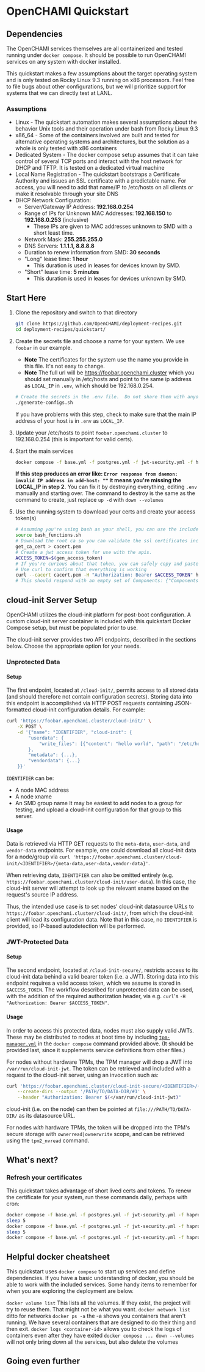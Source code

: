 # OpenCHAMI Quickstart

## Dependencies

The OpenCHAMI services themselves are all containerized and tested running under `docker compose`.  It should be possible to run OpenCHAMI services on any system with docker installed.

This quickstart makes a few assumptions about the target operating system and is only tested on Rocky Linux 9.3 running on x86 processors.  Feel free to file bugs about other configurations, but we will prioritize support for systems that we can directly test at LANL.

### Assumptions

* Linux - The quickstart automation makes several assumptions about the behavior Unix tools and their operation under bash from Rocky Linux 9.3
* x86_64 - Some of the containers involved are built and tested for alternative operating systems and architectures, but the solution as a whole is only tested with x86 containers
* Dedicated System - The docker compose setup assumes that it can take control of several TCP ports and interact with the host network for DHCP and TFTP.  It is tested on a dedicated virtual machine
* Local Name Registration - The quickstart bootstraps a Certificate Authority and issues an SSL certificate with a predictable name.  For access, you will need to add that name/IP to /etc/hosts on all clients or make it resolvable through your site DNS
* DHCP Network Configuration:
  * Server/Gateway IP Address: __192.168.0.254__
  * Range of IPs for Unknown MAC Addresses: __192.168.150__ to __192.168.0.253__ (inclusive)
    * These IPs are given to MAC addresses unknown to SMD with a short least time.
  * Network Mask: __255.255.255.0__
  * DNS Servers: __1.1.1.1, 8.8.8.8__
  * Duration to renew information from SMD: __30 seconds__
  * "Long" lease time: __1 hour__
    * This duration is used in leases for devices known by SMD.
  * "Short" lease time: __5 minutes__
    * This duration is used in leases for devices unknown by SMD.

## Start Here

1. Clone the repository and switch to that directory
   ```bash
   git clone https://github.com/OpenCHAMI/deployment-recipes.git
   cd deployment-recipes/quickstart/
   ```
1. Create the secrets file and choose a name for your system.  We use `foobar` in our example.
    - __Note__ The certificates for the system use the name you provide in this file.  It's not easy to change.
    - __Note__ The full url will be https://foobar.openchami.cluster which you should set manually in /etc/hosts and point to the same ip address as `LOCAL_IP` in `.env`, which should be 192.168.0.254.
   
   ```bash
   # Create the secrets in the .env file.  Do not share them with anyone. 
   ./generate-configs.sh
   ```
   If you have problems with this step, check to make sure that the main IP address of your host is in `.env` as `LOCAL_IP`.
1. Update your /etc/hosts to point `foobar.openchami.cluster` to 192.168.0.254 (this is important for valid certs).
1. Start the main services
   ```bash 
   docker compose -f base.yml -f postgres.yml -f jwt-security.yml -f haproxy-api-gateway.yml -f  openchami-svcs.yml -f autocert.yml -f coredhcp.yml up -d
   ```
   __If this step produces an error like: `Error response from daemon: invalid IP address in add-host: ""` it means you're missing the LOCAL_IP in step 2.__
   You can fix it by destroying everything, editing `.env` manually and starting over.  The command to destroy is the same as the command to create, just replace `up -d` with `down --volumes`
1. Use the running system to download your certs and create your access token(s)
   ```bash
   # Assuming you're using bash as your shell, you can use the included functions to simplify interactions with your new OpenCHAMI system.
   source bash_functions.sh
   # Download the root ca so you can validate the ssl certificates included with your system
   get_ca_cert > cacert.pem
   # Create a jwt access token for use with the apis.
   ACCESS_TOKEN=$(gen_access_token)
   # If you're curious about that token, you can safely copy and paste it into https://jwt.io to learn more.
   # Use curl to confirm that everything is working
   curl --cacert cacert.pem -H "Authorization: Bearer $ACCESS_TOKEN" https://foobar.openchami.cluster/hsm/v2/State/Components
   # This should respond with an empty set of Components: {"Components":[]}
   ```


## cloud-init Server Setup

OpenCHAMI utilizes the cloud-init platform for post-boot configuration.
A custom cloud-init server container is included with this quickstart Docker Compose setup, but must be populated prior to use.

The cloud-init server provides two API endpoints, described in the sections below.
Choose the appropriate option for your needs.

### Unprotected Data

#### Setup
The first endpoint, located at `/cloud-init/`, permits access to all stored data (and should therefore not contain configuration secrets).
Storing data into this endpoint is accomplished via HTTP POST requests containing JSON-formatted cloud-init configuration details.
For example:
```bash
curl 'https://foobar.openchami.cluster/cloud-init/' \
    -X POST \
    -d '{"name": "IDENTIFIER", "cloud-init": {
        "userdata": {
            "write_files": [{"content": "hello world", "path": "/etc/hello"}]
        },
        "metadata": {...},
        "vendordata": {...}
    }}'
```
`IDENTIFIER` can be:
- A node MAC address
- A node xname
- An SMD group name
It may be easiest to add nodes to a group for testing, and upload a cloud-init configuration for that group to this server.

#### Usage
Data is retrieved via HTTP GET requests to the `meta-data`, `user-data`, and `vendor-data` endpoints.
For example, one could download all cloud-init data for a node/group via `curl 'https://foobar.openchami.cluster/cloud-init/<IDENTIFIER>/{meta-data,user-data,vendor-data}'`.

When retrieving data, `IDENTIFIER` can also be omitted entirely (e.g. `https://foobar.openchami.cluster/cloud-init/user-data`).
In this case, the cloud-init server will attempt to look up the relevant xname based on the request's source IP address.

Thus, the intended use case is to set nodes' cloud-init datasource URLs to `https://foobar.openchami.cluster/cloud-init/`, from which the cloud-init client will load its configuration data.
Note that in this case, no `IDENTIFIER` is provided, so IP-based autodetection will be performed.

### JWT-Protected Data

#### Setup
The second endpoint, located at `/cloud-init-secure/`, restricts access to its cloud-init data behind a valid bearer token (i.e. a JWT).
Storing data into this endpoint requires a valid access token, which we assume is stored in `$ACCESS_TOKEN`.
The workflow described for unprotected data can be used, with the addition of the required authorization header, via e.g. `curl`'s `-H "Authorization: Bearer $ACCESS_TOKEN"`.

#### Usage
In order to access this protected data, nodes must also supply valid JWTs.
These may be distributed to nodes at boot time by including [`tpm-manager.yml`](tpm-manager.yml) in the `docker compose` command provided above.
(It should be provided last, since it supplements service definitions from other files.)

For nodes without hardware TPMs, the TPM manager will drop a JWT into `/var/run/cloud-init-jwt`.
The token can be retrieved and included with a request to the cloud-init server, using an invocation such as:
```bash
curl 'https://foobar.openchami.cluster/cloud-init-secure/<IDENTIFIER>/{meta-data,user-data,vendor-data}' \
    --create-dirs --output '/PATH/TO/DATA-DIR/#1' \
    --header "Authorization: Bearer $(</var/run/cloud-init-jwt)"
```
cloud-init (i.e. on the node) can then be pointed at `file:///PATH/TO/DATA-DIR/` as its datasource URL.

For nodes *with* hardware TPMs, the token will be dropped into the TPM's secure storage with `ownerread|ownerwrite` scope, and can be retrieved using the `tpm2_nvread` command.


## What's next?

### Refresh your certificates

This quickstart takes advantage of short lived certs and tokens.  To renew the certificate for your system, run these commands daily, perhaps with cron:

```bash
docker compose -f base.yml -f postgres.yml -f jwt-security.yml -f haproxy-api-gateway.yml -f openchami-svcs.yml -f autocert.yml  restart acme-register
sleep 5
docker compose -f base.yml -f postgres.yml -f jwt-security.yml -f haproxy-api-gateway.yml -f openchami-svcs.yml -f autocert.yml  restart acme-deploy
sleep 5
docker compose -f base.yml -f postgres.yml -f jwt-security.yml -f haproxy-api-gateway.yml -f openchami-svcs.yml -f autocert.yml  restart haproxy

```

## Helpful docker cheatsheet

This quickstart uses `docker compose` to start up services and define dependencies.  If you have a basic understanding of docker, you should be able to work with the included services.  Some handy items to remember for when you are exploring the deployment are below.


`docker volume list` This lists all the volumes.  If they exist, the project will try to reuse them.  That might not be what you want.
`docker network list` ditto for networks
`docker ps -a` the -a shows you containers that aren't running.  We have several containers that are designed to do their thing and then exit.
`docker logs <container-id>` allows you to check the logs of containers even after they have exited
`docker compose ... down --volumes` will not only bring down all the services, but also delete the volumes

## Going even further
